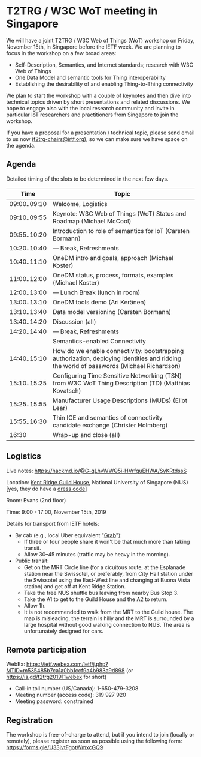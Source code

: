 # T2TRG / W3C WoT meeting in Singapore

We will have a joint T2TRG / W3C Web of Things (WoT) workshop on Friday, November 15th, in Singapore before the IETF week. We are planning to focus in the workshop on a few broad areas:

* Self-Description, Semantics, and Internet standards; research with W3C Web of Things 
* One Data Model and semantic tools for Thing interoperability 
* Establishing the desirability of and enabling Thing-to-Thing connectivity

We plan to start the workshop with a couple of keynotes and then dive into technical topics driven by short presentations and related discussions. We hope to engage also with the local research community and invite in particular IoT researchers and practitioners from Singapore to join the workshop.

If you have a proposal for a presentation / technical topic, please send email to us now (t2trg-chairs@irtf.org), so we can make sure we have space on the agenda.

## Agenda

Detailed timing of the slots to be determined in the next few days.

| Time         | Topic                                                                |
| ------------ | -------------------------------------------------------------------- |
| 09:00..09:10 | Welcome, Logistics                                                   |
| 09:10..09:55 | Keynote: W3C Web of Things (WoT) Status and Roadmap (Michael McCool) |
| 09:55..10:20 | Introduction to role of semantics for IoT (Carsten Bormann)          |
| 10:20..10:40 | — Break, Refreshments                                                |
| 10:40..11:10 | OneDM intro and goals, approach (Michael Koster)                     |
| 11:00..12:00 | OneDM status, process, formats, examples (Michael Koster)            |
| 12:00..13:00 | — Lunch Break (lunch in room)                                        |
| 13:00..13:10 | OneDM tools demo (Ari Keränen)                                       |
| 13:10..13:40 | Data model versioning (Carsten Bormann)                              |
| 13:40..14:20 | Discussion (all)                                                     |
| 14:20..14:40 | — Break, Refreshments                                                |
|              | Semantics-enabled Connectivity                                       |
| 14:40..15:10 | How do we enable connectivity: bootstrapping authorization, deploying identities and ridding the world of passwords (Michael Richardson) |
| 15:10..15:25 | Configuring Time Sensitive Networking (TSN) from W3C WoT Thing Description (TD) (Matthias Kovatsch) |
| 15:25..15:55 | Manufacturer Usage Descriptions (MUDs) (Eliot Lear)                  |
| 15:55..16:30 | Thin ICE and semantics of connectivity candidate exchange (Christer Holmberg) |
| 16:30        | Wrap-up and close (all)                                              |


## Logistics

Live notes: https://hackmd.io/@G-qLhvWWQ5i-HVrfquEHWA/SyKRtdssS

Location: [Kent Ridge Guild House](https://www.nuss.org.sg/kent-ridge/27), National University of Singapore (NUS) \[yes, they do have a [dress code][]\]

Room: Evans (2nd floor)

[dress code]: https://www.nuss.org.sg/news/nuss-dress-code-updated

Time: 9:00 - 17:00, November 15th, 2019

Details for transport from IETF hotels:
* By cab (e.g., local Uber equivalent "[Grab]"):
    - If three or four people share it won't be that much more than taking transit.
    - Allow 30–45 minutes (traffic may be heavy in the morning).
* Public transit:
    - Get on the MRT Circle line (for a cicuitous route, at the Esplanade station near the Swissotel, or preferably, from City Hall station under the Swissotel using the East-West line and changing at Buona Vista station) and get off at Kent Ridge Station.
    - Take the free NUS shuttle bus leaving from nearby Bus Stop 3.   
    - Take the A1 to get to the Guild House and the A2 to return.
    - Allow 1h.
    - It is not recommended to walk from the MRT to the Guild house.  The map is misleading, the terrain is hilly and the MRT is surrounded by a large hospital without good walking connection to NUS.  The area is unfortunately designed for cars.

[Grab]: https://www.grab.com/sg/transport/justgrab/

## Remote participation

WebEx: https://ietf.webex.com/ietf/j.php?MTID=m535485b7ca1a0bb1ccf9a4b983a9d898
(or https://is.gd/t2trg201911webex for short)

* Call-in toll number (US/Canada): 1-650-479-3208 
* Meeting number (access code): 319 927 920
* Meeting password: constrained


## Registration

The workshop is free-of-charge to attend, but if you intend to join (locally or remotely), please register as soon as possible  using the following form:
https://forms.gle/U33jvtFgotWmxcGQ9

